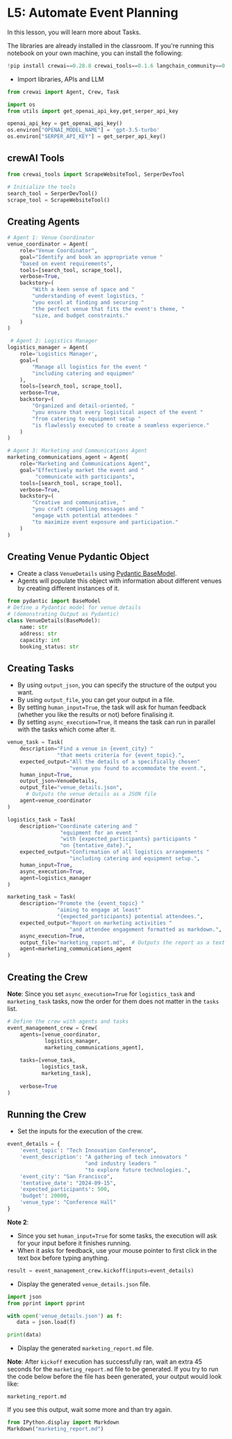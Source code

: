 # L5: Automate Event Planning
In this lesson, you will learn more about Tasks.

The libraries are already installed in the classroom. If you're running this notebook on your own machine, you can install the following:
```Python
!pip install crewai==0.28.8 crewai_tools==0.1.6 langchain_community==0.0.29
```

- Import libraries, APIs and LLM
```py
from crewai import Agent, Crew, Task

import os
from utils import get_openai_api_key,get_serper_api_key

openai_api_key = get_openai_api_key()
os.environ["OPENAI_MODEL_NAME"] = 'gpt-3.5-turbo'
os.environ["SERPER_API_KEY"] = get_serper_api_key()
```

## crewAI Tools
```py
from crewai_tools import ScrapeWebsiteTool, SerperDevTool

# Initialize the tools
search_tool = SerperDevTool()
scrape_tool = ScrapeWebsiteTool()
```

## Creating Agents
```py
# Agent 1: Venue Coordinator
venue_coordinator = Agent(
    role="Venue Coordinator",
    goal="Identify and book an appropriate venue "
    "based on event requirements",
    tools=[search_tool, scrape_tool],
    verbose=True,
    backstory=(
        "With a keen sense of space and "
        "understanding of event logistics, "
        "you excel at finding and securing "
        "the perfect venue that fits the event's theme, "
        "size, and budget constraints."
    )
)

 # Agent 2: Logistics Manager
logistics_manager = Agent(
    role='Logistics Manager',
    goal=(
        "Manage all logistics for the event "
        "including catering and equipmen"
    ),
    tools=[search_tool, scrape_tool],
    verbose=True,
    backstory=(
        "Organized and detail-oriented, "
        "you ensure that every logistical aspect of the event "
        "from catering to equipment setup "
        "is flawlessly executed to create a seamless experience."
    )
)

# Agent 3: Marketing and Communications Agent
marketing_communications_agent = Agent(
    role="Marketing and Communications Agent",
    goal="Effectively market the event and "
         "communicate with participants",
    tools=[search_tool, scrape_tool],
    verbose=True,
    backstory=(
        "Creative and communicative, "
        "you craft compelling messages and "
        "engage with potential attendees "
        "to maximize event exposure and participation."
    )
)
```

## Creating Venue Pydantic Object
- Create a class `VenueDetails` using [Pydantic BaseModel](https://docs.pydantic.dev/latest/api/base_model/).
- Agents will populate this object with information about different venues by creating different instances of it.
```py
from pydantic import BaseModel
# Define a Pydantic model for venue details 
# (demonstrating Output as Pydantic)
class VenueDetails(BaseModel):
    name: str
    address: str
    capacity: int
    booking_status: str
```

## Creating Tasks
- By using `output_json`, you can specify the structure of the output you want.
- By using `output_file`, you can get your output in a file.
- By setting `human_input=True`, the task will ask for human feedback (whether you like the results or not) before finalising it.
- By setting `async_execution=True`, it means the task can run in parallel with the tasks which come after it.
```py
venue_task = Task(
    description="Find a venue in {event_city} "
                "that meets criteria for {event_topic}.",
    expected_output="All the details of a specifically chosen"
                    "venue you found to accommodate the event.",
    human_input=True,
    output_json=VenueDetails,
    output_file="venue_details.json",  
      # Outputs the venue details as a JSON file
    agent=venue_coordinator
)

logistics_task = Task(
    description="Coordinate catering and "
                 "equipment for an event "
                 "with {expected_participants} participants "
                 "on {tentative_date}.",
    expected_output="Confirmation of all logistics arrangements "
                    "including catering and equipment setup.",
    human_input=True,
    async_execution=True,
    agent=logistics_manager
)

marketing_task = Task(
    description="Promote the {event_topic} "
                "aiming to engage at least"
                "{expected_participants} potential attendees.",
    expected_output="Report on marketing activities "
                    "and attendee engagement formatted as markdown.",
    async_execution=True,
    output_file="marketing_report.md",  # Outputs the report as a text file
    agent=marketing_communications_agent
)
```

## Creating the Crew
**Note**: Since you set `async_execution=True` for `logistics_task` and `marketing_task` tasks, now the order for them does not matter in the `tasks` list.
```py
# Define the crew with agents and tasks
event_management_crew = Crew(
    agents=[venue_coordinator, 
            logistics_manager, 
            marketing_communications_agent],
    
    tasks=[venue_task, 
           logistics_task, 
           marketing_task],
    
    verbose=True
)
```

## Running the Crew
- Set the inputs for the execution of the crew.
```py
event_details = {
    'event_topic': "Tech Innovation Conference",
    'event_description': "A gathering of tech innovators "
                         "and industry leaders "
                         "to explore future technologies.",
    'event_city': "San Francisco",
    'tentative_date': "2024-09-15",
    'expected_participants': 500,
    'budget': 20000,
    'venue_type': "Conference Hall"
}
```

**Note 2**: 
- Since you set `human_input=True` for some tasks, the execution will ask for your input before it finishes running.
- When it asks for feedback, use your mouse pointer to first click in the text box before typing anything.
```py
result = event_management_crew.kickoff(inputs=event_details)
```

- Display the generated `venue_details.json` file.
```py
import json
from pprint import pprint

with open('venue_details.json') as f:
   data = json.load(f)

print(data)
```

- Display the generated `marketing_report.md` file.

**Note**: After `kickoff` execution has successfully ran, wait an extra 45 seconds for the `marketing_report.md` file to be generated. If you try to run the code below before the file has been generated, your output would look like:
```
marketing_report.md
```

If you see this output, wait some more and than try again.
```py
from IPython.display import Markdown
Markdown("marketing_report.md")
```